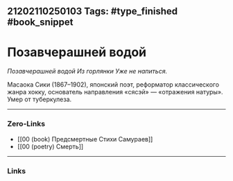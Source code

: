 21202110250103
Tags: #type_finished #book_snippet 
---
# Позавчерашней водой

*Позавчерашней водой
Из горлянки
Уже не напиться.*

Масаока Сики (1867–1902), японский поэт, реформатор классического жанра хокку, основатель направления «сясэй» — «отражения натуры». Умер от туберкулеза. 

---
### Zero-Links
 - [[00 (book) Предсмертные Стихи Самураев]]
 - [[00 (poetry) Смерть]]
---
### Links
